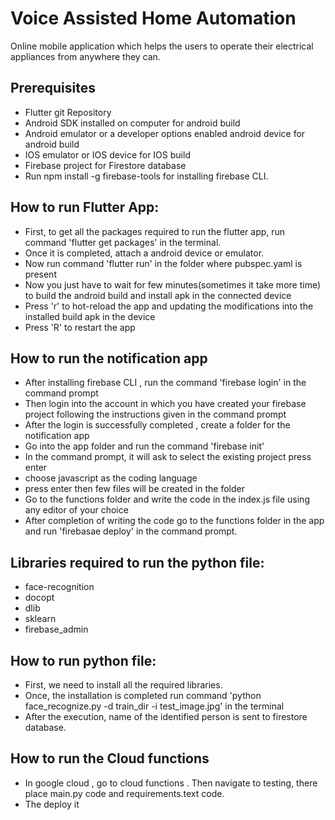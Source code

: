 # Voice Assisted Home Automation

Online mobile application which helps the users to operate their electrical appliances from anywhere they can.


## Prerequisites

- Flutter git Repository 
- Android SDK installed on computer for android build
- Android emulator or a developer options enabled android device for android build
- IOS emulator or IOS device for IOS build
- Firebase project for Firestore database
- Run npm install -g firebase-tools for installing firebase CLI.


## How to run Flutter App:

- First, to get all the packages required to run the flutter app, run command 'flutter get packages' in the terminal.
- Once it is completed, attach a android device or emulator.
- Now run command 'flutter run' in the folder where pubspec.yaml is present
- Now you just have to wait for few minutes(sometimes it take more time) to build the android build and install apk in the connected device
- Press 'r' to hot-reload the app and updating the modifications into the installed build apk in the device
- Press 'R' to restart the app

## How to run the notification app

- After installing firebase CLI , run the command 'firebase login' in the command prompt
- Then login into the account in which you have created your firebase project following the instructions given in the command prompt
- After the login is successfully completed , create a folder for the notification app
- Go into the app folder and run the command 'firebase init'
- In the command prompt, it will ask to select the existing project press enter 
- choose javascript as the coding language 
- press enter then few files will be created in the folder
- Go to the functions folder and write the code in the index.js file using any editor of your choice
- After completion of writing the code go to the functions folder in the app and run 'firebasae deploy' in the command prompt.


## Libraries required to run the python file:

- face-recognition
- docopt
- dlib
- sklearn
- firebase_admin

## How to run python file:

- First, we need to install all the required libraries.
- Once, the installation is completed run command 'python face_recognize.py -d train_dir -i test_image.jpg' in the terminal
- After the execution, name of the identified person is sent to firestore database.


## How to run the Cloud functions

- In google cloud , go to cloud functions . Then navigate to testing, there place main.py code and requirements.text code.
- The deploy it

 
